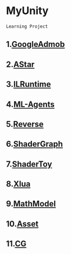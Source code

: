 # MyUnity
    Learning Project

## 1.[GoogleAdmob](https://github.com/zld126126/MyUnity/tree/main/MyAdmob)
## 2.[AStar](https://github.com/zld126126/MyUnity/tree/main/MyAStar)
## 3.[ILRuntime](https://github.com/zld126126/MyUnity/tree/main/MyILRuntime)
## 4.[ML-Agents](https://github.com/zld126126/MyUnity/tree/main/MyMLAgents)
## 5.[Reverse](https://github.com/zld126126/MyUnity/tree/main/MyReverseCode)
## 6.[ShaderGraph](https://github.com/zld126126/MyUnity/tree/main/MyShaderGraph)
## 7.[ShaderToy](https://github.com/zld126126/MyUnity/tree/main/MyShaderToy)
## 8.[Xlua](https://github.com/zld126126/MyUnity/tree/main/MyXlua)
## 9.[MathModel](https://github.com/zld126126/MyUnity/tree/main/MyMathModel)
## 10.[Asset](https://github.com/zld126126/MyUnity/tree/main/MyAsset)
## 11.[CG](https://github.com/zld126126/MyUnity/tree/main/MyCg)